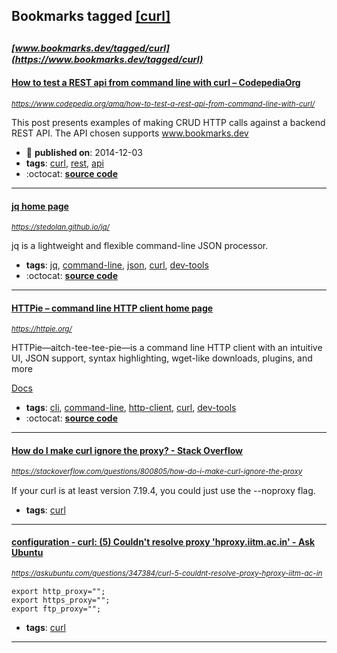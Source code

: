 ## Bookmarks tagged [[curl]](https://www.bookmarks.dev/search?q=[curl])

_<sup><sup>[www.bookmarks.dev/tagged/curl](https://www.bookmarks.dev/tagged/curl)</sup></sup>_
---
#### [How to test a REST api from command line with curl – CodepediaOrg](https://www.codepedia.org/ama/how-to-test-a-rest-api-from-command-line-with-curl/)
_<sup>https://www.codepedia.org/ama/how-to-test-a-rest-api-from-command-line-with-curl/</sup>_

This post presents examples of making CRUD HTTP calls against a backend REST API. The API chosen supports www.bookmarks.dev
* :calendar: **published on**: 2014-12-03
* **tags**: [curl](../tagged/curl.md), [rest](../tagged/rest.md), [api](../tagged/api.md)
* :octocat: **[source code](https://github.com/CodepediaOrg/bookmarks.dev)**
---
#### [jq home page](https://stedolan.github.io/jq/)
_<sup>https://stedolan.github.io/jq/</sup>_

jq is a lightweight and flexible command-line JSON processor.
* **tags**: [jq](../tagged/jq.md), [command-line](../tagged/command-line.md), [json](../tagged/json.md), [curl](../tagged/curl.md), [dev-tools](../tagged/dev-tools.md)
* :octocat: **[source code](https://github.com/stedolan/jq)**
---
#### [HTTPie – command line HTTP client home page](https://httpie.org/)
_<sup>https://httpie.org/</sup>_

HTTPie—aitch-tee-tee-pie—is a command line HTTP client with an intuitive UI, JSON support, syntax highlighting, wget-like downloads, plugins, and more

[Docs](https://httpie.org/doc)
* **tags**: [cli](../tagged/cli.md), [command-line](../tagged/command-line.md), [http-client](../tagged/http-client.md), [curl](../tagged/curl.md), [dev-tools](../tagged/dev-tools.md)
* :octocat: **[source code](https://github.com/jakubroztocil/httpie)**
---
#### [How do I make curl ignore the proxy? - Stack Overflow](https://stackoverflow.com/questions/800805/how-do-i-make-curl-ignore-the-proxy)
_<sup>https://stackoverflow.com/questions/800805/how-do-i-make-curl-ignore-the-proxy</sup>_

If your curl is at least version 7.19.4, you could just use the --noproxy flag.

* **tags**: [curl](../tagged/curl.md)
---
#### [configuration - curl: (5) Couldn't resolve proxy 'hproxy.iitm.ac.in' - Ask Ubuntu](https://askubuntu.com/questions/347384/curl-5-couldnt-resolve-proxy-hproxy-iitm-ac-in)
_<sup>https://askubuntu.com/questions/347384/curl-5-couldnt-resolve-proxy-hproxy-iitm-ac-in</sup>_

```
export http_proxy="";
export https_proxy="";
export ftp_proxy="";
```
* **tags**: [curl](../tagged/curl.md)
---
